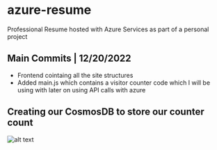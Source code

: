 # azure-resume
Professional Resume hosted with Azure Services as part of a personal project

## Main Commits | 12/20/2022

- Frontend cointaing all the site structures
- Added main.js which contains a visitor counter code which I will be using with later on using API calls with azure


## Creating our CosmosDB to store our counter count

![alt text](https://i.imgur.com/Ghyn9pU.png)

